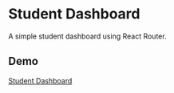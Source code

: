 # Student Dashboard

A simple student dashboard using React Router.

## Demo

[Student Dashboard](https://ds-dev-student-dashboard.herokuapp.com/)